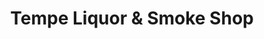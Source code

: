 ---
title: "Tempe Liquor & Smoke Shop"
url: /tempe/tempe-liquor-und-smoke-shop/
shop: Spirituosen
---